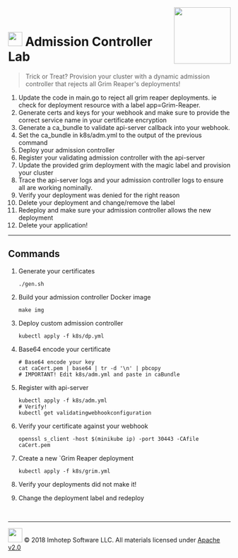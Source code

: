 <img src="../assets/k8sland.png" align="right" width="128" height="auto"/>

<br/>

# <img src="../assets/lab.png" width="32" height="auto"/> Admission Controller Lab

> Trick or Treat? Provision your cluster with a dynamic admission controller
> that rejects all Grim Reaper's deployments!

1. Update the code in main.go to reject all grim reaper deployments. ie
   check for deployment resource with a label app=Grim-Reaper.
1. Generate certs and keys for your webhook and make sure to provide the correct
   service name in your certificate encryption
1. Generate a ca_bundle to validate api-server callback into your webhook.
1. Set the ca_bundle in k8s/adm.yml to the output of the previous command
1. Deploy your admission controller
1. Register your validating admission controller with the api-server
1. Update the provided grim deployment with the magic label and provision your cluster
1. Trace the api-server logs and your admission controller logs to ensure all
   are working nominally.
1. Verify your deployment was denied for the right reason
1. Delete your deployment and change/remove the label
1. Redeploy and make sure your admission controller allows the new deployment
1. Delete your application!

---
## Commands

1. Generate your certificates

    ```shell
    ./gen.sh
    ```

1. Build your admission controller Docker image

    ```shell
    make img
    ```

1. Deploy custom admission controller

    ```shell
    kubectl apply -f k8s/dp.yml
    ```

1. Base64 encode your certificate

    ```shell
    # Base64 encode your key
    cat caCert.pem | base64 | tr -d '\n' | pbcopy
    # IMPORTANT! Edit k8s/adm.yml and paste in caBundle
    ```

1. Register with api-server

    ```shell
    kubectl apply -f k8s/adm.yml
    # Verify!
    kubectl get validatingwebhookconfiguration
    ```

1. Verify your certificate against your webhook

    ```shell
    openssl s_client -host $(minikube ip) -port 30443 -CAfile caCert.pem
    ```

1. Create a new `Grim Reaper deployment

    ```shell
    kubectl apply -f k8s/grim.yml
    ```

1. Verify your deployments did not make it!

1. Change the deployment label and redeploy


<br/>

---
<img src="../assets/imhotep_logo.png" width="32" height="auto"/> © 2018 Imhotep Software LLC.
All materials licensed under [Apache v2.0](http://www.apache.org/licenses/LICENSE-2.0)